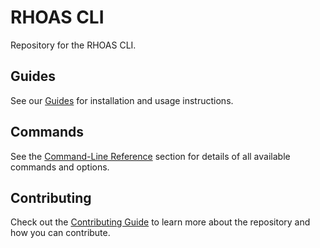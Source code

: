 # RHOAS CLI

Repository for the RHOAS CLI.

## Guides

See our [Guides](https://github.com/bf2fc6cc711aee1a0c2a/guides/tree/cli-guides/rhoas-cli) for installation and usage instructions.

## Commands

See the [Command-Line Reference](./docs/commands/rhoas.adoc) section for details of all available commands and options.

## Contributing

Check out the [Contributing Guide](./CONTRIBUTING.md) to learn more about the repository and how you can contribute.
